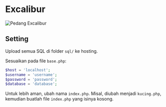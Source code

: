 # Excalibur

![Pedang Excalibur](https://i.ibb.co/THC2sq0/8317a463ed17435e7312784b536897a5.jpg)

## Setting

Upload semua SQL di folder `sql/` ke hosting.

Sesuaikan pada file `base.php`:

```php
$host = 'localhost';
$username = 'username';
$password = 'password';
$database = 'database';
```

Untuk lebih aman, ubah nama `index.php`. Misal, diubah menjadi `kucing.php`, kemudian buatlah file `index.php` yang isinya kosong.